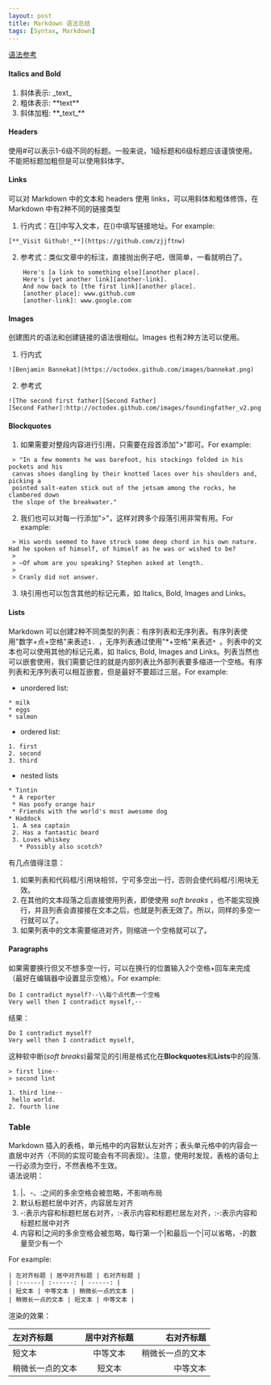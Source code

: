 ```yaml
---
layout: post
title: Markdown 语法总结
tags: [Syntax, Markdown]
---
```


[语法参考](https://www.markdowntutorial.com)

#### Italics and Bold
1. 斜体表示: \_text\_
2. 粗体表示: \*\*text\*\*
3. 斜体加粗: \*\*\_text\_\*\*


#### Headers
使用#可以表示1-6级不同的标题。一般来说，1级标题和6级标题应该谨慎使用。不能把标题加粗但是可以使用斜体字。


#### Links
可以对 Markdown 中的文本和 headers 使用 links，可以用斜体和粗体修饰，在 Markdown 中有2种不同的链接类型

1. 行内式：在[]中写入文本，在()中填写链接地址。For example:
```
[**_Visit Github!_**](https://github.com/zjjftnw)
```
2. 参考式：类似文章中的标注，直接抛出例子吧，很简单，一看就明白了。
```
    Here's [a link to something else][another place].
    Here's [yet another link][another-link].
    And now back to [the first link][another place].
    [another place]: www.github.com
    [another-link]: www.google.com
```


#### Images
创建图片的语法和创建链接的语法很相似。Images 也有2种方法可以使用。

1. 行内式
```
![Benjamin Bannekat](https://octodex.github.com/images/bannekat.png)
```
2. 参考式
```
![The second first father][Second Father]
[Second Father]:http://octodex.github.com/images/foundingfather_v2.png
```


#### Blockquotes
1. 如果需要对整段内容进行引用，只需要在段首添加">"即可。For example:
```
 > "In a few moments he was barefoot, his stockings folded in his pockets and his
 canvas shoes dangling by their knotted laces over his shoulders and, picking a
 pointed salt-eaten stick out of the jetsam among the rocks, he clambered down
 the slope of the breakwater."
```
2. 我们也可以对每一行添加">"，这样对跨多个段落引用非常有用。For example:
```
 > His words seemed to have struck some deep chord in his own nature. Had he spoken of himself, of himself as he was or wished to be?
 >
 > —Of whom are you speaking? Stephen asked at length.
 >
 > Cranly did not answer.
```
3. 块引用也可以包含其他的标记元素，如 Italics, Bold, Images and Links。


#### Lists
Markdown 可以创建2种不同类型的列表：有序列表和无序列表。有序列表使用"数字+点+空格"来表述`1. `，无序列表通过使用"\*+空格"来表述`* `。列表中的文本也可以使用其他的标记元素，如 Italics, Bold, Images and Links。列表当然也可以嵌套使用，我们需要记住的就是内部列表比外部列表要多缩进一个空格。有序列表和无序列表可以相互嵌套，但是最好不要超过三层。For example:

* unordered list:

```
* milk
* eggs 
* salmon 
```

* ordered list:

```
1. first
2. second
3. third
```

* nested lists

```
* Tintin
 * A reporter
 * Has poofy orange hair
 * Friends with the world's most awesome dog
* Haddock
 1. A sea captain
 2. Has a fantastic beard
 3. Loves whiskey
   * Possibly also scotch?
```
有几点值得注意：

1. 如果列表和代码框/引用块相邻，宁可多空出一行，否则会使代码框/引用块无效。
2. 在其他的文本段落之后直接使用列表，即使使用 _soft breaks_ ，也不能实现换行，并且列表会直接接在文本之后，也就是列表无效了。所以，同样的多空一行就可以了。
3. 如果列表中的文本需要缩进对齐，则缩进一个空格就可以了。


#### Paragraphs
如果需要换行但又不想多空一行，可以在换行的位置输入2个空格+回车来完成（最好在编辑器中设置显示空格）。For example:
```
Do I contradict myself?··\\每个点代表一个空格
Very well then I contradict myself,··
```
结果：
```
Do I contradict myself?
Very well then I contradict myself,
```

这种软中断(_soft breaks_)最常见的引用是格式化在**Blockquotes**和**Lists**中的段落.
```
> first line··
> second lint

1. third line··
 hello world.
2. fourth line
```


### Table
Markdown 插入的表格，单元格中的内容默认左对齐；表头单元格中的内容会一直居中对齐（不同的实现可能会有不同表现）。注意，使用时发现，表格的语句上一行必须为空行，不然表格不生效。  
语法说明：

1. \|、-、:之间的多余空格会被忽略，不影响布局
2. 默认标题栏居中对齐，内容居左对齐
3. -:表示内容和标题栏居右对齐，:-表示内容和标题栏居左对齐，:-:表示内容和标题栏居中对齐
4. 内容和|之间的多余空格会被忽略，每行第一个|和最后一个|可以省略，-的数量至少有一个

For example:  
```
| 左对齐标题 | 居中对齐标题 | 右对齐标题 |
| :------| :------: | ------: |
| 短文本 | 中等文本 | 稍微长一点的文本 |
| 稍微长一点的文本 | 短文本 | 中等文本 |
```
渲染的效果：  

| 左对齐标题 | 居中对齐标题 | 右对齐标题 |
| :------| :------: | ------: |
| 短文本 | 中等文本 | 稍微长一点的文本 |
| 稍微长一点的文本 | 短文本 | 中等文本 |